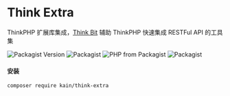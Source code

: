 # Think Extra

ThinkPHP 扩展库集成，[Think Bit](https://think-bit.kainonly.com) 辅助 ThinkPHP 快速集成 RESTFul API 的工具集

![Packagist Version](https://img.shields.io/packagist/v/kain/think-extra.svg?style=flat-square)
![Packagist](https://img.shields.io/packagist/dt/kain/think-extra.svg?color=blue&style=flat-square)
![PHP from Packagist](https://img.shields.io/packagist/php-v/kain/think-extra.svg?color=blue&style=flat-square)
![Packagist](https://img.shields.io/packagist/l/kain/think-extra.svg?color=blue&style=flat-square)

#### 安装

```shell
composer require kain/think-extra
```
